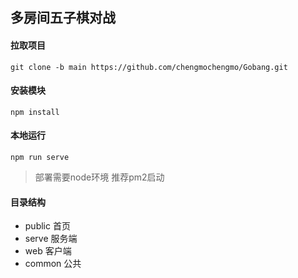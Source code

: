 ## 多房间五子棋对战

#### 拉取项目
`git clone -b main https://github.com/chengmochengmo/Gobang.git`

#### 安装模块
`npm install`

#### 本地运行
`npm run serve`

> 部署需要node环境 推荐pm2启动

#### 目录结构

- public 首页
- serve 服务端
- web 客户端
- common 公共